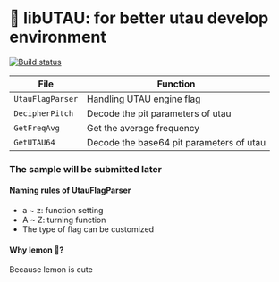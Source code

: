 # 🍋 libUTAU: for better utau develop environment

[![Build status](https://ci.appveyor.com/api/projects/status/5t5foqumhbcvr8dk?svg=true)](https://ci.appveyor.com/project/GloomyGhost-MosquitoCoil/libutau)

File | Function
---|---
`UtauFlagParser` | Handling UTAU engine flag
`DecipherPitch` | Decode the pit parameters of utau
`GetFreqAvg` | Get the average frequency
`GetUTAU64` | Decode the base64 pit parameters of utau

### The sample will be submitted later

#### Naming rules of UtauFlagParser

 * a ~ z: function setting
 * A ~ Z: turning function
 * The type of flag can be customized
 
#### Why lemon 🍋?

Because lemon is cute
